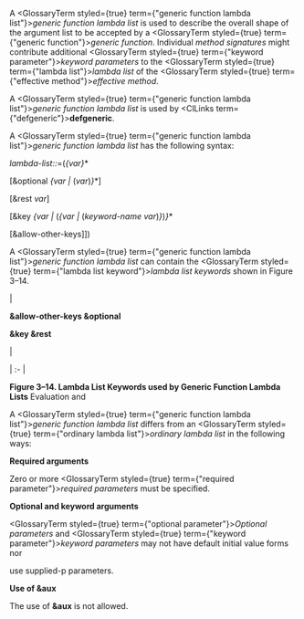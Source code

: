  



A <GlossaryTerm styled={true} term={"generic function lambda list"}><i>generic function lambda list</i></GlossaryTerm> is used to describe the overall shape of the argument list to be accepted by a <GlossaryTerm styled={true} term={"generic function"}><i>generic function</i></GlossaryTerm>. Individual *method signatures* might contribute additional <GlossaryTerm styled={true} term={"keyword parameter"}><i>keyword parameters</i></GlossaryTerm> to the <GlossaryTerm styled={true} term={"lambda list"}><i>lambda list</i></GlossaryTerm> of the <GlossaryTerm styled={true} term={"effective method"}><i>effective method</i></GlossaryTerm>. 



A <GlossaryTerm styled={true} term={"generic function lambda list"}><i>generic function lambda list</i></GlossaryTerm> is used by <ClLinks  term={"defgeneric"}><b>defgeneric</b></ClLinks>. 



A <GlossaryTerm styled={true} term={"generic function lambda list"}><i>generic function lambda list</i></GlossaryTerm> has the following syntax: 



*lambda-list::*=(*\{var\}*\* 



[&amp;optional *\{var |* (*var*)*\}*\*] 



[&amp;rest *var*] 



[&amp;key *\{var |* (*\{var |* (*keyword-name var*)*\}*)*\}*\* 



[&amp;allow-other-keys]]) 



A <GlossaryTerm styled={true} term={"generic function lambda list"}><i>generic function lambda list</i></GlossaryTerm> can contain the <GlossaryTerm styled={true} term={"lambda list keyword"}><i>lambda list keywords</i></GlossaryTerm> shown in Figure 3–14. 



|<p>**&amp;allow-other-keys &amp;optional** </p><p>**&amp;key &amp;rest**</p>|

| :- |





**Figure 3–14. Lambda List Keywords used by Generic Function Lambda Lists** Evaluation and 











A <GlossaryTerm styled={true} term={"generic function lambda list"}><i>generic function lambda list</i></GlossaryTerm> differs from an <GlossaryTerm styled={true} term={"ordinary lambda list"}><i>ordinary lambda list</i></GlossaryTerm> in the following ways: 



**Required arguments** 



Zero or more <GlossaryTerm styled={true} term={"required parameter"}><i>required parameters</i></GlossaryTerm> must be specified. 



**Optional and keyword arguments** 



<GlossaryTerm styled={true} term={"optional parameter"}><i>Optional parameters</i></GlossaryTerm> and <GlossaryTerm styled={true} term={"keyword parameter"}><i>keyword parameters</i></GlossaryTerm> may not have default initial value forms nor 



use supplied-p parameters. 



**Use of &amp;aux** 



The use of **&amp;aux** is not allowed. 




